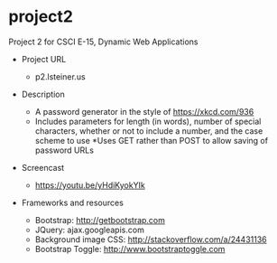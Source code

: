 # project2
Project 2 for CSCI E-15, Dynamic Web Applications

* Project URL
  * p2.lsteiner.us
* Description
  * A password generator in the style of https://xkcd.com/936
  * Includes parameters for length (in words), number of special characters, whether or not to include a number, and the case scheme to use
  *Uses GET rather than POST to allow saving of password URLs
* Screencast
  * https://youtu.be/yHdiKyokYIk

* Frameworks and resources
  * Bootstrap: http://getbootstrap.com
  * JQuery: ajax.googleapis.com
  * Background image CSS: http://stackoverflow.com/a/24431136
  * Bootstrap Toggle: http://www.bootstraptoggle.com